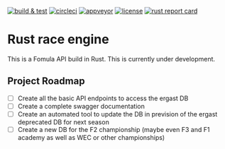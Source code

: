 [![build & test](https://github.com/thibault-cne/rust-race-engine/actions/workflows/rust.yml/badge.svg)](https://github.com/thibault-cne/rust-race-engine/actions/workflows/rust.yml)
[![circleci](https://img.shields.io/circleci/build/gh/thibault-cne/rust-race-engine)](https://github.com/thibault-cne/rust-race-engine)
[![appveyor](https://img.shields.io/appveyor/build/thibault-cne/rust-race-engine)](https://github.com/thibault-cne/rust-race-engine)
[![license](https://img.shields.io/github/license/thibault-cne/rust-race-engine)](https://www.gnu.org/licenses/gpl-3.0.en.html)
[![rust report card](https://rust-reportcard.xuri.me/badge/github.com/thibault-cne/rust-race-engine)](https://rust-reportcard.xuri.me/report/github.com/thibault-cne/rust-race-engine)

# Rust race engine

This is a Fomula API build in Rust.
This is currently under development.

## Project Roadmap

- [ ] Create all the basic API endpoints to access the ergast DB
- [ ] Create a complete swagger documentation
- [ ] Create an automated tool to update the DB in prevision of the ergast deprecated DB for next season
- [ ] Create a new DB for the F2 championship (maybe even F3 and F1 academy as well as WEC or other championships)
